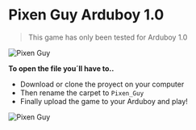 Pixen Guy Arduboy 1.0
==============================
> This game has only been tested for Arduboy 1.0

![Pixen Guy](https://s29.postimg.org/jnvjnskxj/Pixen_Guy_Logo_png_min_504x72.png "Pixen Guy")

**To open the file you´ll have to..**
* Download or clone the proyect on your computer
* Then rename the carpet to `Pixen_Guy`
* Finally upload the game to your Arduboy and play!



![Pixen Guy](https://s28.postimg.org/92xraoywt/Cover_large.png "Pixen Guy")
